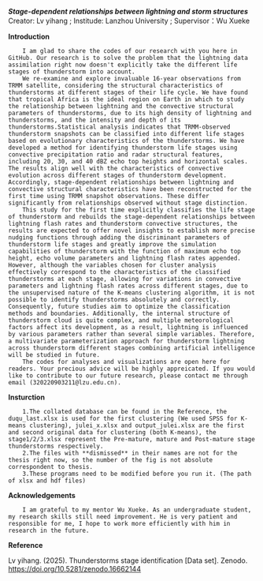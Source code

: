 ******_Stage-dependent relationships between lightning and storm structures_******
					Creator: Lv yihang  ;  Institude: Lanzhou University  ;  Supervisor：Wu Xueke

**Introduction**

  		I am glad to share the codes of our research with you here in GitHub. Our research is to solve the problem that the lightning data assimilation right now doesn't explicitly take the different life stages of thunderstorm into account. 
		We re-examine and explore invaluable 16-year observations from TRMM satellite, considering the structural characteristics of thunderstorms at different stages of their life cycle. We have found that tropical Africa is the ideal region on Earth in which to study the relationship between lightning and the convective structural parameters of thunderstorms, due to its high density of lightning and thunderstorms, and the intensity and depth of its thunderstorms.Statistical analysis indicates that TRMM-observed thunderstorm snapshots can be classified into different life stages based on evolutionary characteristics of the thunderstorms. We have developed a method for identifying thunderstorm life stages using convective precipitation ratio and radar structural features, including 20, 30, and 40 dBZ echo top heights and horizontal scales. The results align well with the characteristics of convective evolution across different stages of thunderstorm development. Accordingly, stage-dependent relationships between lightning and convective structural characteristics have been reconstructed for the first time using TRMM snapshot observations. These differ significantly from relationships observed without stage distinction.
	 	This study for the first time explicitly classifies the life stage of thunderstorm and rebuilds the stage-dependent relationships between lightning flash rates and thunderstorm convective structures, the results are expected to offer novel insights to establish more precise nudging functions through adding the discriminant parameters of thunderstorm life stages and greatly improve the simulation capabilities of thunderstorm with the function of maximum echo top height, echo volume parameters and lightning flash rates appended. However, although the variables chosen for cluster analysis effectively correspond to the characteristics of the classified thunderstorms at each stage, allowing for variations in convective parameters and lightning flash rates across different stages, due to the unsupervised nature of the K-means clustering algorithm, it is not possible to identify thunderstorms absolutely and correctly. Consequently, future studies aim to optimize the classification methods and boundaries. Additionally, the internal structure of thunderstorm cloud is quite complex, and multiple meteorological factors affect its development, as a result, lightning is influenced by various parameters rather than several simple variables. Therefore, a multivariate parameterization approach for thunderstorm lightning across thunderstorm different stages combining artificial intelligence will be studied in future.
	 	The codes for analyses and visualizations are open here for readers. Your precious advice will be highly appreicated. If you would like to contribute to our future research, please contact me through email (320220903211@lzu.edu.cn).
 					
**Insturction**

		1.The collated database can be found in the Reference, the duqu_last.xlsx is used for the first clustering (We used SPSS for K-means clustering), julei_x.xlsx and output_julei.xlsx are the first and second original data for clustering (both K-means), the stage1/2/3.xlsx represent the Pre-mature, mature and Post-mature stage thunderstorms respectively. 
		2.The files with **dismissed** in their names are not for the thesis right now, so the number of the fig is not absolute correspondent to thesis.
		3.These programs need to be modified before you run it. (The path of xlsx and hdf files)

**Acknowledgements**

		I am grateful to my mentor Wu Xueke. As an undergraduate student, my research skills still need improvement. He is very patient and responsible for me, I hope to work more efficiently with him in research in the future.

**Reference**

Lv yihang. (2025). Thunderstorms stage identification [Data set]. Zenodo. https://doi.org/10.5281/zenodo.16662144
